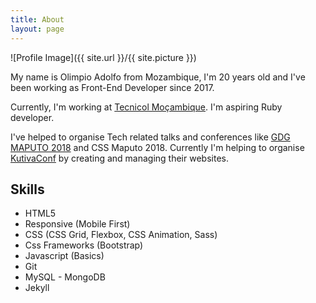 ```yaml
---
title: About
layout: page
---
```

![Profile Image]({{ site.url }}/{{ site.picture }})

<p>
	My name is Olimpio Adolfo from Mozambique, I'm 20 years old and I've been working as Front-End Developer since 2017.

Currently, I'm working at <a href="https://tecnicol.co.mz">Tecnicol Moçambique</a>. I'm aspiring Ruby developer.</p>

<p> I've helped to organise Tech related talks and conferences like <a href="http://devfestmaputo.firebaseapp.com/">GDG MAPUTO 2018</a> and CSS Maputo 2018. Currently I'm helping to organise <a href="conf.kutiva.com">KutivaConf</a> by creating and managing their websites.</p>

<h2>Skills</h2>

<ul class="skill-list">
	<li>HTML5</li>
	<li>Responsive (Mobile First)</li>
	<li>CSS (CSS Grid, Flexbox, CSS Animation, Sass)</li>
	<li>Css Frameworks (Bootstrap)</li>
	<li>Javascript (Basics)</li>
	<li>Git</li>
	<li>MySQL - MongoDB</li>
	<li> Jekyll </li>
</ul>
